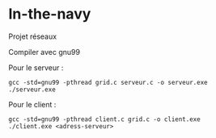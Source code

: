 # In-the-navy
Projet réseaux

Compiler avec gnu99


Pour le serveur : 
```
gcc -std=gnu99 -pthread grid.c serveur.c -o serveur.exe
./serveur.exe
```

Pour le client :
```
gcc -std=gnu99 -pthread client.c grid.c -o client.exe
./client.exe <adress-serveur>
```
